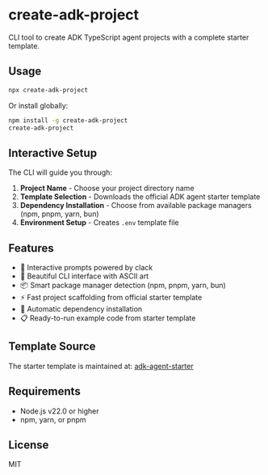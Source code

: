 # create-adk-project

CLI tool to create ADK TypeScript agent projects with a complete starter template.

## Usage

```bash
npx create-adk-project
```

Or install globally:

```bash
npm install -g create-adk-project
create-adk-project
```

## Interactive Setup

The CLI will guide you through:

1. **Project Name** - Choose your project directory name
2. **Template Selection** - Downloads the official ADK agent starter template
3. **Dependency Installation** - Choose from available package managers (npm, pnpm, yarn, bun)
4. **Environment Setup** - Creates `.env` template file

## Features

- 🚀 Interactive prompts powered by clack
- 🎨 Beautiful CLI interface with ASCII art
- 📦 Smart package manager detection (npm, pnpm, yarn, bun)
- ⚡ Fast project scaffolding from official starter template
- 🔧 Automatic dependency installation
- 📋 Ready-to-run example code from starter template

## Template Source

The starter template is maintained at: [adk-agent-starter](https://github.com/IQAIcom/adk-agent-starter)

## Requirements

- Node.js v22.0 or higher
- npm, yarn, or pnpm

## License

MIT